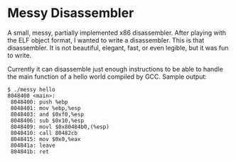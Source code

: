 # Messy Disassembler #
A small, messy, partially implemented x86 disassembler.
After playing with the ELF object format, I wanted to write a disassembler. This is that disassembler.
It is not beautiful, elegant, fast, or even legible, but it was fun to write.

Currently it can disassemble just enough instructions to be able to handle the main function of a hello world compiled by GCC.
Sample output:
```
$ ./messy hello
8048400 <main>:
 8048400: push %ebp
 8048401: mov %ebp,%esp
 8048403: and $0xf0,%esp
 8048406: sub $0x10,%esp
 8048409: movl $0x80484b0,(%esp)
 8048410: call 80482cb
 8048415: mov $0x0,%eax
 804841a: leave 
 804841b: ret 
```